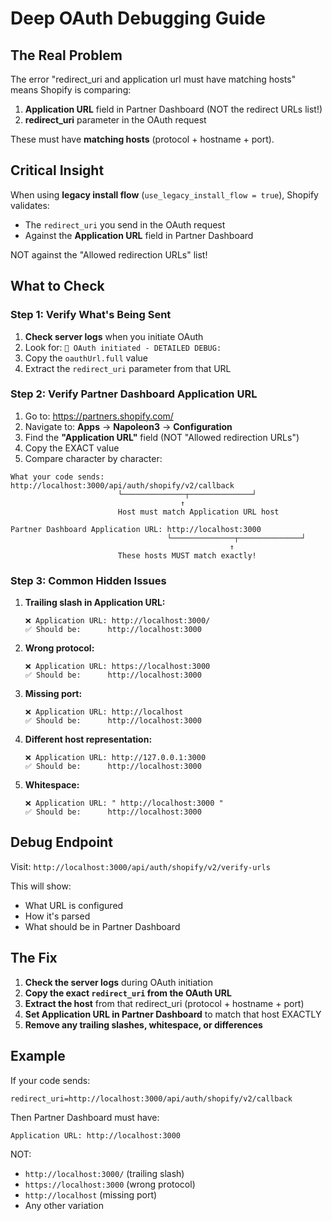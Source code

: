 # Deep OAuth Debugging Guide

## The Real Problem

The error "redirect_uri and application url must have matching hosts" means Shopify is comparing:

1. **Application URL** field in Partner Dashboard (NOT the redirect URLs list!)
2. **redirect_uri** parameter in the OAuth request

These must have **matching hosts** (protocol + hostname + port).

## Critical Insight

When using **legacy install flow** (`use_legacy_install_flow = true`), Shopify validates:
- The `redirect_uri` you send in the OAuth request
- Against the **Application URL** field in Partner Dashboard

NOT against the "Allowed redirection URLs" list!

## What to Check

### Step 1: Verify What's Being Sent

1. **Check server logs** when you initiate OAuth
2. Look for: `🔐 OAuth initiated - DETAILED DEBUG:`
3. Copy the `oauthUrl.full` value
4. Extract the `redirect_uri` parameter from that URL

### Step 2: Verify Partner Dashboard Application URL

1. Go to: https://partners.shopify.com/
2. Navigate to: **Apps** → **Napoleon3** → **Configuration**
3. Find the **"Application URL"** field (NOT "Allowed redirection URLs")
4. Copy the EXACT value
5. Compare character by character:

```
What your code sends:  http://localhost:3000/api/auth/shopify/v2/callback
                        └──────────────┬──────────────┘
                                      ↑
                        Host must match Application URL host

Partner Dashboard Application URL: http://localhost:3000
                                   └──────────────┬──────────────┘
                                                 ↑
                        These hosts MUST match exactly!
```

### Step 3: Common Hidden Issues

1. **Trailing slash in Application URL:**
   ```
   ❌ Application URL: http://localhost:3000/
   ✅ Should be:      http://localhost:3000
   ```

2. **Wrong protocol:**
   ```
   ❌ Application URL: https://localhost:3000
   ✅ Should be:      http://localhost:3000
   ```

3. **Missing port:**
   ```
   ❌ Application URL: http://localhost
   ✅ Should be:      http://localhost:3000
   ```

4. **Different host representation:**
   ```
   ❌ Application URL: http://127.0.0.1:3000
   ✅ Should be:      http://localhost:3000
   ```

5. **Whitespace:**
   ```
   ❌ Application URL: " http://localhost:3000 "
   ✅ Should be:      http://localhost:3000
   ```

## Debug Endpoint

Visit: `http://localhost:3000/api/auth/shopify/v2/verify-urls`

This will show:
- What URL is configured
- How it's parsed
- What should be in Partner Dashboard

## The Fix

1. **Check the server logs** during OAuth initiation
2. **Copy the exact `redirect_uri` from the OAuth URL**
3. **Extract the host** from that redirect_uri (protocol + hostname + port)
4. **Set Application URL in Partner Dashboard** to match that host EXACTLY
5. **Remove any trailing slashes, whitespace, or differences**

## Example

If your code sends:
```
redirect_uri=http://localhost:3000/api/auth/shopify/v2/callback
```

Then Partner Dashboard must have:
```
Application URL: http://localhost:3000
```

NOT:
- `http://localhost:3000/` (trailing slash)
- `https://localhost:3000` (wrong protocol)
- `http://localhost` (missing port)
- Any other variation


